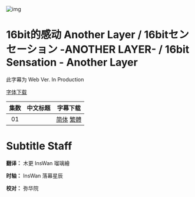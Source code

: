 ![img](https://p.inari.site/kitauji/202310/07/16bit.png)

# 16bit的感动 Another Layer / 16bitセンセーション -ANOTHER LAYER- / 16bit Sensation - Another Layer

此字幕为 Web Ver. In Production

[字体下载]()

|集数|中文标题|字幕下载|
|:-:|:-:|:-:|
|01||[简体]() [繁體]()|

# Subtitle Staff

**翻译：** 木更 InsWan 瑠璃繪

**时轴：** InsWan 落幕星辰

**校对：**  弥华院
